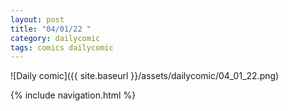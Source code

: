 ```yaml
---
layout: post
title: "04/01/22 "
category: dailycomic
tags: comics dailycomic
---
```

![Daily comic]({{ site.baseurl }}/assets/dailycomic/04_01_22.png)

{% include navigation.html %}

